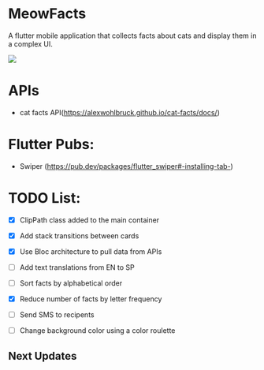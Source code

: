 # MeowFacts

A flutter mobile application that collects facts about cats and display them in a complex UI.

![](https://gifs.com/gif/meowfacts-JygYE2)

# APIs
- cat facts API(https://alexwohlbruck.github.io/cat-facts/docs/)

# Flutter Pubs: 
- Swiper (https://pub.dev/packages/flutter_swiper#-installing-tab-)

# TODO List:
- [X] ClipPath class added to the main container
- [X] Add stack transitions between cards
- [X] Use Bloc architecture to pull data from APIs
- [ ] Add text translations from EN to SP
- [ ] Sort facts by alphabetical order
- [X] Reduce number of facts by letter frequency
- [ ] Send SMS to recipents
- [ ] Change background color using a color roulette


## Next Updates



